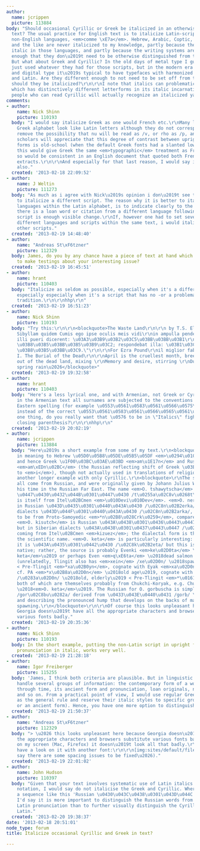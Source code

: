 ```yaml
---
author:
  name: jcrippen
  picture: 113884
body: "Should occasional Cyrillic or Greek be italicized in an otherwise Latin-script
  text? The usual practice for English text is to italicize Latin-script words in
  non-English languages, <em>comme \xE7a</em>. Hebrew, Arabic, Coptic, Gothic, Devanagari,
  and the like are never italicized to my knowledge, partly because there is no real
  italic in those languages, and partly because the writing systems are different
  enough that they don\u2019t need to be otherwise distinguished from the body text.
  But what about Greek and Cyrillic? In the old days of metal type I guess people
  just used whatever they had for those scripts, but in the modern era of Unicode
  and digital type it\u2019s typical to have typefaces with harmonized Greek, Cyrillic,
  and Latin. Are they different enough to not need to be set off from the body, or
  should they be italicized?\r\n\r\nI note that italics can problematic for Cyrillic
  which has distinctively different letterforms in its italic incarnations. How many
  people who can read Cyrillic will actually recognize an italicized yat?"
comments:
- author:
    name: Nick Shinn
    picture: 110193
  body: "I would say italicize Greek as one would French etc.\r\nMany letters of the
    Greek alphabet look like Latin letters although they do not correspond. \r\nSo
    remove the possibility that nu will be read as /v, or rho as /p, and so on.\r\nAlso,
    scholars will appreciate that this degree of contrast between upright and slanted
    forms is old-school (when the default Greek fonts had a slanted lower case).\r\nFurthermore,
    this would give Greek the same <em>typographic</em> treatment as French etc.,
    so would be consistent in an English document that quoted both French and Greek
    extracts.\r\n\r\nAnd especially for that last reason, I would say italicize Cyrillic
    also."
  created: '2013-02-18 22:09:52'
- author:
    name: J Weltin
    picture: 111273
  body: "As much as i agree with Nick\u2019s opinion i don\u2019t see the necessity
    to italicize a different script. The reason why it is better to italicize different
    languages within the Latin alphabet, is to indicate clearly to the reader that
    there is a loan word or citation from a different language following. A different
    script is enough visible change.\r\nIf, however one had to set several words in
    different languages and scripts within the same text, i would italicize also the
    other scripts."
  created: '2013-02-19 14:48:40'
- author:
    name: "Andreas St\xF6tzner"
    picture: 112329
  body: James, do you by any chance have a piece of text at hand which we could use
    to make testings about your interesting issue?
  created: '2013-02-19 16:45:51'
- author:
    name: hrant
    picture: 110403
  body: "Italicize as seldom as possible, especially when it's a different script,
    especially especially when it's a script that has no -or a problematic- Italic
    tradition.\r\n\r\nhhp\r\n"
  created: '2013-02-19 16:51:23'
- author:
    name: Nick Shinn
    picture: 110193
  body: "Try this:\r\n\r\n<blockquote>The Waste Land\r\n\r\n by T.S. Eliot\r\n\r\n\"Nam
    Sibyllam quidem Cumis ego ipse oculis meis vidi\r\nin ampulla pendere, et cum
    illi pueri dicerent: \u03A3\u03B9\u03B2\u03C5\u03BB\u03BB\u03B1\r\n\u03C4\u03B9
    \u03B8\u03B5\u03BB\u03B5\u03B9\u03C2; respondebat illa: \u03B1\u03C0\u03BF\u03B8\u03B1\u03BD\u03B5\u03B9\u03BD
    \u03B8\u03B5\u03BB\u03C9.\"\r\n\r\nFor Ezra Pound\r\nil miglior fabbro.\r\n\r\n
    I. The Burial of the Dead\r\n\r\nApril is the cruellest month, breeding\r\nLilacs
    out of the dead land, mixing \r\nMemory and desire, stirring \r\nDull roots with
    spring rain\u2026</blockquote>"
  created: '2013-02-19 19:32:58'
- author:
    name: hrant
    picture: 110403
  body: "Here's a less lyrical one, and with Armenian, not Greek or Cyrillic:\r\n\"\r\nHowever
    in the Armenian text all surnames are subjected to the conventions of the reformed
    Eastern spelling (for example \u0553\u0561\u0583\u0561\u0566\u0575\u0561\u0576
    instead of the correct \u0553\u0561\u0583\u0561\u0566\u0565\u0561\u0576).\r\n\"\r\nFor
    one thing, do you really want that \u0576 to be in \"Italics\" fighting with the
    closing parenthesis?\r\n\r\nhhp\r\n"
  created: '2013-02-19 20:02:19'
- author:
    name: jcrippen
    picture: 113884
  body: "Here\u2019s a short example from some of my text.\r\n<blockquote>\r\nSimilar
    in meaning to Hebrew \u05D0\u05B8\u05DE\u05B5\u05DF <em>\u0294\u0101m\u0113n</em>
    and hence Greek \u1F00\u03BC\u03AE\u03BD <em>am\u1E17n</em> and Russian \u0430\u043C\u0438\u0301\u043D\u044C
    <em>am\xEDn\u02BC</em> (the Russian reflecting shift of Greek \u03B7 <em>\u0113</em>
    to <em>i</em>), though not actually used in translations of religious materials.\r\n</blockquote>\r\n\r\nHere\u2019s
    another longer example with only Cyrillic.\r\n<blockquote>\r\nThe scientific names
    all come from Russian, and were originally given by Johann Julius Walbaum during
    his time in the Russian Far East. The name <em>O. tshawytscha</em> is from Russian
    \u0447\u0430\u0432\u044B\u0301\u0447\u0430 /t\u0255a\u02C8v\u0268t\u0255a/ which
    is itself from Itel\u02BCmen <em>\u010Devi\u010Dev</em>. <em>O. nerka</em> is
    in Russian \u043D\u0435\u0301\u0440\u043A\u0430 /\u02C8n\u02B2erka/, but in Siberian
    dialects \u043D\u044F\u0301\u0440\u043A\u0430 /\u02C8n\u02B2arka/, and which appears
    to be from Proto-Samoyedic <em>*n\u02B8\u028Crk\u0259</em>, compare Nganasan <em>n\u02B8or\u0259</em>.
    <em>O. kisutch</em> is Russian \u043A\u0438\u0301\u0436\u0443\u0447 /\u02C8k\u02B2i\u0290ut\u0255/
    but in Siberian dialects \u043A\u0438\u0301\u0437\u0443\u0447 /\u02C8k\u02B2izut\u0255/,
    coming from Itel\u02BCmen <em>kizuez</em>; the dialectal form is the source of
    the scientific name. <em>O. keta</em> is particularly interesting: in Russian
    it is \u043A\u0435\u0301\u0442\u0430 /\u02C8k\u02B2eta/ but this is again not
    native; rather, the source is probably Evenki <em>ke\u02D0ta</em> \u2018<em>O.
    keta</em>\u2019 or perhaps Even <em>q\xE6ta</em> \u2018dead salmon after spawning\u2019
    (unrelatedly, Tlingit also has <em>xein</em> /xe\u02D0n/ \u2018spawned-out salmon\u2019
    < Pre-Tlingit <em>*xa\u02B0yn</em>, cognate with Eyak <em>xa\u02D0nih</em>; also
    cf. PA <em>*x\u02B8a\u02D0n</em> \u2018old age\u2019, cognate with Tlingit <em>shaan</em>
    /\u0283a\u02D0n/ \u2018old, elderly\u2019 < Pre-Tlingit <em>*\u0161a\u02B0n</em>)
    both of which are themselves probably from Chukchi-Koryak, e.g. Chukchi <em>qetaqet</em>
    \u2018<em>O. keta</em>\u2019. The Russian for O. gorbuscha is simply \u0433\u043E\u0440\u0431\u0443\u0301\u0448\u0430
    /gor\u02C8bu\u0282a/ derived from \u0433\u043E\u0440\u0431 /gorb/ \u2018hump\u2019
    and describing the pronounced hump that develops on the backs of males during
    spawning.\r\n</blockquote>\r\n\r\nOf course this looks unpleasant here because
    Georgia doesn\u2019t have all the appropriate characters and browsers substitute
    various fonts badly."
  created: '2013-02-19 20:35:36'
- author:
    name: Nick Shinn
    picture: 110193
  body: In the short example, putting the non-Latin script in upright form, and the
    pronunciation in italic, works very well.
  created: '2013-02-19 21:28:18'
- author:
    name: Igor Freiberger
    picture: 115255
  body: 'James, I think both criteria are plausible. But in linguistic texts, you
    handle several groups of information: the contemporary form of a word, variations
    through time, its ancient form and pronunciation, loan originals, non-Latin roots
    and so on. From a practical point of view, I would use regular Greek and Cyrillic
    as the general rule and reserve their italic styles to specific groups (as pronunciation
    or an ancient form). Hence, you have one more option to distinguish things.'
  created: '2013-02-19 21:50:37'
- author:
    name: "Andreas St\xF6tzner"
    picture: 112329
  body: "> \u2026 this looks unpleasant here because Georgia doesn\u2019t have all
    the appropriate characters and browsers substitute various fonts badly.\r\n\r\nWell,
    on my screen (Mac, Firefox) it doesn\u2019t look all that badly.\r\nHowever, lets
    have a look on it with another font:\r\n\r\n[img:sites/default/files/old-images/andron_LGK_jcrippen_1_5411.png]\r\n.\r\n[img:sites/default/files/old-images/andron_LGK_jcrippen_2_5742.png]\r\n.\r\n[img:sites/default/files/old-images/andron_LGK_jcrippen_3_5929.png]\r\n.\r\n[img:sites/default/files/old-images/andron_LGK_jcrippen_4_6087.png]\r\n.\r\n(I\u2019d
    say there are some spacing issues to be fixed\u2026)."
  created: '2013-02-19 22:01:02'
- author:
    name: John Hudson
    picture: 110397
  body: "Given that your text involves systematic use of Latin italics for phonetic
    notation, I would say do not italicise the Greek and Cyrillic. Where you have
    a sequence like this 'Russian \u0430\u043C\u0438\u0301\u043D\u044C <em>am\xEDn</em>',
    I'd say it is more important to distinguish the Russian words from the italicised
    Latin pronunciation than to further visually distinguish the Cyrillic from the
    Latin."
  created: '2013-02-20 19:38:37'
date: '2013-02-18 20:51:01'
node_type: forum
title: Italicize occasional Cyrillic and Greek in text?

---
```

